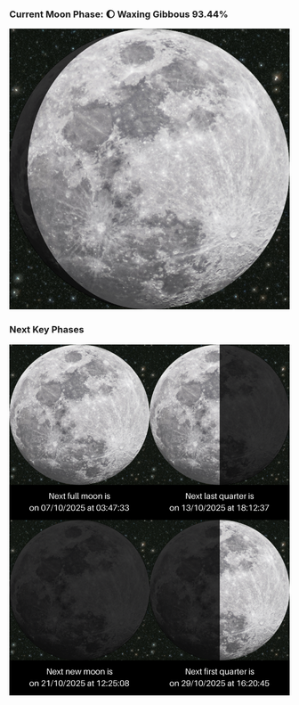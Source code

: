 ### Current Moon Phase: 🌔 Waxing Gibbous 93.44%
![Moon Phase](moonphase.png)
### Next Key Phases
![Gallery](gallery.png)
